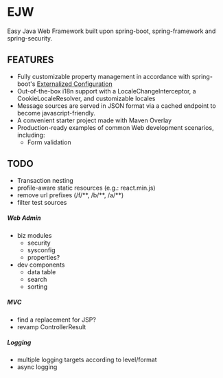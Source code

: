 # EJW
Easy Java Web Framework built upon spring-boot, spring-framework and spring-security.

## FEATURES
- Fully customizable property management in accordance with spring-boot's [Externalized Configuration](https://docs.spring.io/spring-boot/docs/current/reference/html/boot-features-external-config.html)
- Out-of-the-box i18n support with a LocaleChangeInterceptor, a CookieLocaleResolver, and customizable locales
- Message sources are served in JSON format via a cached endpoint to become javascript-friendly.
- A convenient starter project made with Maven Overlay
- Production-ready examples of common Web development scenarios, including:
    - Form validation

## TODO
- Transaction nesting
- profile-aware static resources (e.g.: react.min.js)
- remove url prefixes (/f/\*\*, /b/\*\*, /a/\*\*)
- filter test sources

##### Web Admin
- biz modules
  - security
  - sysconfig
  - properties?
- dev components
  - data table
  - search
  - sorting

##### MVC
- find a replacement for JSP?
- revamp ControllerResult

##### Logging
- multiple logging targets according to level/format
- async logging


